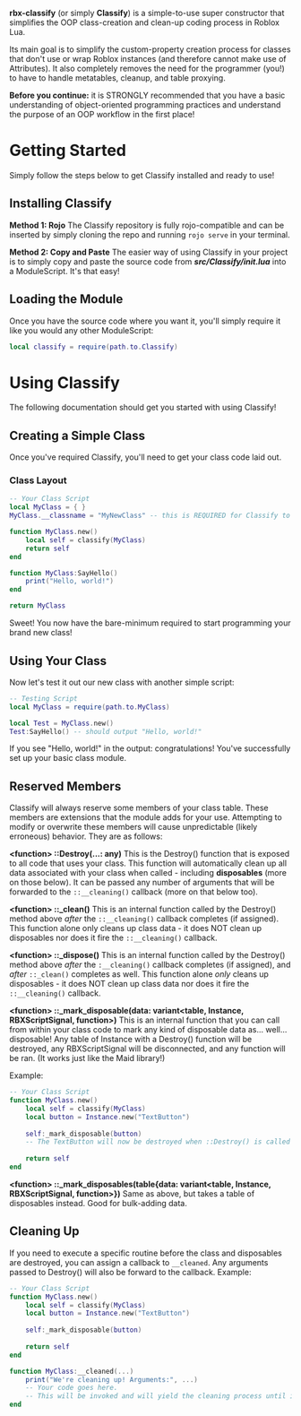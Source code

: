 
**rbx-classify** (or simply **Classify**) is a simple-to-use super constructor that simplifies the OOP class-creation and clean-up coding process in Roblox Lua.

Its main goal is to simplify the custom-property creation process for classes that don't use or wrap Roblox instances (and therefore cannot make use of Attributes). It also completely removes the need for the programmer (you!) to have to handle metatables, cleanup, and table proxying.

**Before you continue:** it is STRONGLY recommended that you have a basic understanding of object-oriented programming practices and understand the purpose of an OOP workflow in the first place!

# Getting Started
Simply follow the steps below to get Classify installed and ready to use!

## Installing Classify
**Method 1: Rojo**
The Classify repository is fully rojo-compatible and can be inserted by simply cloning the repo and running `rojo serve` in your terminal.

**Method 2: Copy and Paste**
The easier way of using Classify in your project is to simply copy and paste the source code from ___src/Classify/init.lua___ into a ModuleScript. It's that easy!

## Loading the Module
Once you have the source code where you want it, you'll simply require it like you would any other ModuleScript:
```lua
local classify = require(path.to.Classify)
```

# Using Classify
The following documentation should get you started with using Classify!

## Creating a Simple Class
Once you've required Classify, you'll need to get your class code laid out.

### Class Layout
```lua
-- Your Class Script
local MyClass = { }
MyClass.__classname = "MyNewClass" -- this is REQUIRED for Classify to accept your code

function MyClass.new()
	local self = classify(MyClass)
	return self
end

function MyClass:SayHello()
	print("Hello, world!")
end

return MyClass
```
Sweet! You now have the bare-minimum required to start programming your brand new class!

## Using Your Class
Now let's test it out our new class with another simple script:
```lua
-- Testing Script
local MyClass = require(path.to.MyClass)

local Test = MyClass.new()
Test:SayHello() -- should output "Hello, world!"
```
If you see "Hello, world!" in the output: congratulations! You've successfully set up your basic class module.

## Reserved Members
Classify will always reserve some members of your class table. These members are extensions that the module adds for your use. Attempting to modify or overwrite these members will cause unpredictable (likely erroneous) behavior. They are as follows:

**\<function\> ::Destroy(...: any)**
This is the Destroy() function that is exposed to all code that uses your class. This function will automatically clean up all data associated with your class when called - including **disposables** (more on those below). It can be passed any number of arguments that will be forwarded to the `::__cleaning()` callback (more on that below too).

**\<function\> ::_clean()**
This is an internal function called by the Destroy() method above *after* the `::__cleaning()` callback completes (if assigned). This function alone only cleans up class data - it does NOT clean up disposables nor does it fire the `::__cleaning()` callback.

**\<function\> ::_dispose()**
This is an internal function called by the Destroy() method above *after* the `:__cleaning()` callback completes (if assigned), and *after* `::_clean()` completes as well. This function alone *only* cleans up disposables - it does NOT clean up class data nor does it fire the `::__cleaning()` callback.

**\<function\> ::_mark_disposable(data: variant\<table, Instance, RBXScriptSignal, function>\)**
This is an internal function that you can call from within your class code to mark any kind of disposable data as... well... disposable! Any table of Instance with a Destroy() function will be destroyed, any RBXScriptSignal will be disconnected, and any function will be ran. (It works just like the Maid library!)

Example:
```lua
-- Your Class Script
function MyClass.new()
	local self = classify(MyClass)
	local button = Instance.new("TextButton")
	
	self:_mark_disposable(button)
	-- The TextButton will now be destroyed when ::Destroy() is called on this class
	
	return self
end
```

**\<function\> ::_mark_disposables(table{data: variant\<table, Instance, RBXScriptSignal, function>}\)**
Same as above, but takes a table of disposables instead. Good for bulk-adding data.

## Cleaning Up
If you need to execute a specific routine before the class and disposables are destroyed, you can assign a callback to `__cleaned`. Any arguments passed to Destroy() will also be forward to the callback. Example:
```lua
-- Your Class Script
function MyClass.new()
	local self = classify(MyClass)
	local button = Instance.new("TextButton")
	
	self:_mark_disposable(button)
	
	return self
end

function MyClass:__cleaned(...)
	print("We're cleaning up! Arguments:", ...)
	-- Your code goes here.
	-- This will be invoked and will yield the cleaning process until it's complete.
end
```

